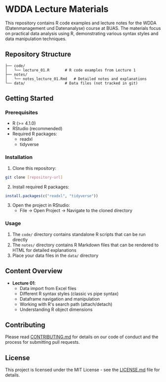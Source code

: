 # WDDA Lecture Materials

This repository contains R code examples and lecture notes for the WDDA (Datenmanagement und Datenanalyse) course at BUAS. The materials focus on practical data analysis using R, demonstrating various syntax styles and data manipulation techniques.

## Repository Structure

```
├── code/
│   └── lecture_01.R       # R code examples from Lecture 1
├── notes/
│   └── notes_lecture_01.Rmd   # Detailed notes and explanations
└── data/                  # Data files (not tracked in git)
```

## Getting Started

### Prerequisites

- R (>= 4.1.0)
- RStudio (recommended)
- Required R packages:
  - readxl
  - tidyverse

### Installation

1. Clone this repository:
```bash
git clone [repository-url]
```

2. Install required R packages:
```R
install.packages(c("readxl", "tidyverse"))
```

3. Open the project in RStudio:
   - File -> Open Project -> Navigate to the cloned directory

### Usage

1. The `code/` directory contains standalone R scripts that can be run directly
2. The `notes/` directory contains R Markdown files that can be rendered to HTML for detailed explanations
3. Place your data files in the `data/` directory

## Content Overview

- **Lecture 01**: 
  - Data import from Excel files
  - Different R syntax styles (classic vs pipe syntax)
  - Dataframe navigation and manipulation
  - Working with R's search path (attach/detach)
  - Understanding R object dimensions

## Contributing

Please read [CONTRIBUTING.md](CONTRIBUTING.md) for details on our code of conduct and the process for submitting pull requests.

## License

This project is licensed under the MIT License - see the [LICENSE.md](LICENSE.md) file for details.
